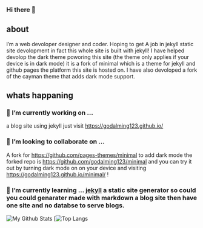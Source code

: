 ### Hi there 👋

## about

I’m a web devoloper designer and coder. Hoping to get A job in jekyll static site devolopment in fact this whole site is built with jekyll! I have helped devolop the dark theme poworing this site (the theme only applies if your device is in dark mode) it is a fork of minimal which is a theme for jekyll and github pages the platform this site is hosted on. I have also devoloped a fork of the cayman theme that adds dark mode support.

## whats happaning

### 🔭 I’m currently working on ...
a blog site using jekyll just visit https://godalming123.github.io/

### 👯 I’m looking to collaborate on ...
A fork for https://github.com/pages-themes/minimal to add dark mode the forked repo is https://github.com/godalming123/minimal and you can try it out by turning    dark mode on on your device and visiting https://godalming123.github.io/minimal/ !

### 🌱 I’m currently learning ... [jekyll](https://jekyllrb.com/) a static site generator so could you could genarater made with markdown a blog site then have one site and no databse to serve blogs.

![My Github Stats](https://github-readme-stats.vercel.app/api?username=godalming123)
[![Top Langs](https://github-readme-stats.vercel.app/api/top-langs/?username=1989Ryan&layout=compact&show_icons=true)
<!--
**godalming123/godalming123** is a ✨ _special_ ✨ repository because its `README.md` (this file) appears on your GitHub profile.

Here are some ideas to get you started:

- 🔭 I’m currently working on ...
- 🌱 I’m currently learning ...
- 👯 I’m looking to collaborate on ...
- 🤔 I’m looking for help with ...
- 💬 Ask me about ...
- 📫 How to reach me: ...
- 😄 Pronouns: ...
- ⚡ Fun fact: ...
-->
